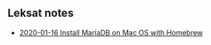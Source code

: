## Leksat notes

- [2020-01-16 Install MariaDB on Mac OS with Homebrew](/2020-01-16%20Install%20MariaDB%20on%20Mac%20OS%20with%20Homebrew)
